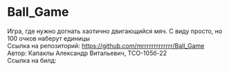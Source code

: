 # Ball_Game
Игра, где нужно догнать хаотично двигающийся мяч. С виду просто, но 100 очков наберут единицы <br>
Ссылка на репозиторий: https://github.com/mrrrrrrrrrrrrr/Ball_Game <br>
Автор: Капаклы Александр Витальевич, ТСО-105б-22 <br>
Ссылка на билд: 
